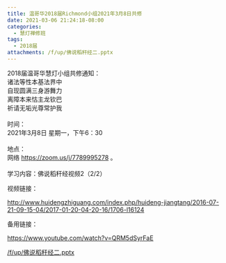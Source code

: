```yaml
---
title: 温哥华2018届Richmond小组2021年3月8日共修
date: 2021-03-06 21:24:18-08:00
categories:
  - 慧灯禅修班
tags:
  - 2018届
attachments: /f/up/佛说稻秆经二.pptx
---
```

2018届温哥华慧灯小组共修通知：\
诸法等性本基法界中\
自现圆满三身游舞力\
离障本来怙主龙钦巴\
祈请无垢光尊常护我\
\
时间：\
2021年3月8日 星期一，下午6：30\
\
地点：\
网络 <https://zoom.us/j/7789995278> 。\
\
学习内容：佛说稻秆经视频2（2/2）

视频链接：

<http://www.huidengzhiguang.com/index.php/huideng-jiangtang/2016-07-21-09-15-04/2017-01-20-04-20-16/1706-l16124>

备用链接：

<https://www.youtube.com/watch?v=QRM5dSyrFaE>

[/f/up/佛说稻秆经二.pptx](https://s3.ca-central-1.wasabisys.com/hddata/f.huidengchanxiu.net/hdv/f/up/佛说稻秆经二.pptx)